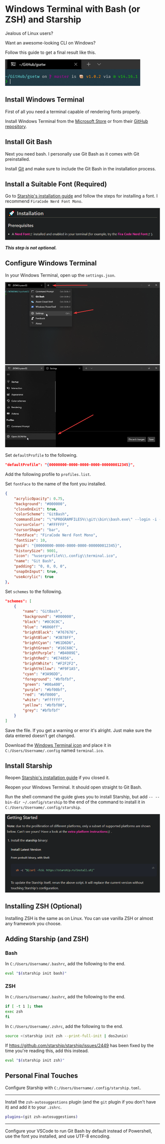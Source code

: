 # Windows Terminal with Bash (or ZSH) and Starship

Jealous of Linux users?

Want an awesome-looking CLI on Windows?

Follow this guide to get a final result like this.

<img src="./media/WindowsTerminal_iHKNkPkoEo.png" />

## Install Windows Terminal

First of all you need a terminal capable of rendering fonts properly.

Install Windows Terminal from the [Microsoft Store](https://www.microsoft.com/en-us/p/windows-terminal/9n0dx20hk701) or from their [GitHub repository](https://github.com/Microsoft/Terminal).

## Install Git Bash

Next you need bash. I personally use Git Bash as it comes with Git preinstalled.

Install [Git](https://git-scm.com/) and make sure to include the Git Bash in the installation process.

## Install a Suitable Font (Required)

Go to [Starship's installation guide](https://starship.rs/guide/) and follow the steps for installing a font. I recommend `FiraCode Nerd Font Mono`.

<img src="./media/chrome_Grt4RSXjZC.png" />

_**This step is not optional.**_

## Configure Windows Terminal

In your Windows Terminal, open up the `settings.json`.

<img src="./media/Code_Kbn14wSy0g.png" />

<img src="./media/Code_5sLCx3R5ql.png" />

Set `defaultProfile` to the following.

```json
"defaultProfile": "{00000000-0000-0000-0000-000000012345}",
```

Add the following profile to `profiles.list`.

Set `fontFace` to the name of the font you installed.

```json
{
	"acrylicOpacity": 0.75,
	"background": "#000000",
	"closeOnExit": true,
	"colorScheme": "GitBash",
	"commandline": "\"%PROGRAMFILES%\\git\\bin\\bash.exe\" --login -i -l",
	"cursorColor": "#FFFFFF",
	"cursorShape": "bar",
	"fontFace": "FiraCode Nerd Font Mono",
	"fontSize": 10,
	"guid": "{00000000-0000-0000-0000-000000012345}",
	"historySize": 9001,
	"icon": "%userprofile%\\.config\\terminal.ico",
	"name": "Git Bash",
	"padding": "0, 0, 0, 0",
	"snapOnInput": true,
	"useAcrylic": true
},
```

Set `schemes` to the following.

```json
"schemes": [
	{
		"name": "GitBash",
		"background": "#000000",
		"black": "#0C0C0C",
		"blue": "#6060ff",
		"brightBlack": "#767676",
		"brightBlue": "#3B78FF",
		"brightCyan": "#61D6D6",
		"brightGreen": "#16C60C",
		"brightPurple": "#B4009E",
		"brightRed": "#E74856",
		"brightWhite": "#F2F2F2",
		"brightYellow": "#F9F1A5",
		"cyan": "#3A96DD",
		"foreground": "#bfbfbf",
		"green": "#00a400",
		"purple": "#bf00bf",
		"red": "#bf0000",
		"white": "#ffffff",
		"yellow": "#bfbf00",
		"grey": "#bfbfbf"
	}
]
```

Save the file. If you get a warning or error it's alright. Just make sure the data entered doesn't get changed.

Download the [Windows Terminal icon](https://raw.githubusercontent.com/microsoft/terminal/master/res/terminal.ico) and place it in `C:/Users/Username/.config` named `terminal.ico`.

## Install Starship

Reopen [Starship's installation guide](https://starship.rs/guide/) if you closed it.

Reopen your Windows Terminal. It should open straight to Git Bash.

Run the shell command the guide gives you to install Starship, but add `-- --bin-dir ~/.config/starship` to the end of the command to install it in `C:/Users/Username/.config/starship`.

<img src="./media/chrome_tTevteWckd.png" />

## Installing ZSH (Optional)

Installing ZSH is the same as on Linux. You can use vanilla ZSH or almost any framework you choose.

## Adding Starship (and ZSH)

### Bash

In `C:/Users/Username/.bashrc`, add the following to the end.

```bash
eval "$(starship init bash)"
```

### ZSH

In `C:/Users/Username/.bashrc`, add the following to the end.

```bash
if [ -t 1 ]; then
exec zsh
fi
```

In `C:/Users/Username/.zshrc`, add the following to the end.

```zsh
source <(starship init zsh --print-full-init | dos2unix)
```

If https://github.com/starship/starship/issues/2449 has been fixed by the time you're reading this, add this instead.

```zsh
eval "$(starship init zsh)"
```

## Personal Final Touches

Configure Starship with `C:/Users/Username/.config/starship.toml`.

---

Install the `zsh-autosuggestions` plugin (and the `git` plugin if you don't have it) and add it to your `.zshrc`.

```zsh
plugins=(git zsh-autosuggestions)
```

---

Configure your VSCode to run Git Bash by default instead of Powershell, use the font you installed, and use UTF-8 encoding.
